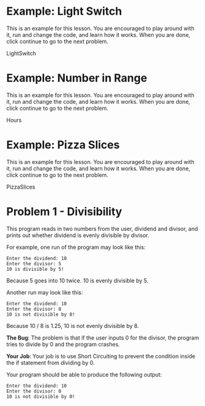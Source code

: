 # Example: Light Switch
This is an example for this lesson. You are encouraged to play around with it, run and change the code, and learn how it works. When you are done, click continue to go to the next problem.

LightSwitch

# Example: Number in Range
This is an example for this lesson. You are encouraged to play around with it, run and change the code, and learn how it works. When you are done, click continue to go to the next problem.

Hours

# Example: Pizza Slices
This is an example for this lesson. You are encouraged to play around with it, run and change the code, and learn how it works. When you are done, click continue to go to the next problem.

PizzaSlices

# Problem 1 - Divisibility
This program reads in two numbers from the user, dividend and divisor, and prints out whether dividend is evenly divisible by divisor.

For example, one run of the program may look like this:
```
Enter the dividend: 10
Enter the divisor: 5
10 is divisible by 5!
```

Because 5 goes into 10 twice. 10 is evenly divisible by 5.

Another run may look like this:
```
Enter the dividend: 10
Enter the divisor: 8
10 is not divisible by 8!
```
Because 10 / 8 is 1.25, 10 is not evenly divisible by 8.

**The Bug**:
The problem is that if the user inputs 0 for the divisor, the program tries to divide by 0 and the program crashes.

**Your Job**:
Your job is to use Short Circuiting to prevent the condition inside the if statement from dividing by 0.

Your program should be able to produce the following output:
```
Enter the dividend: 10
Enter the divisor: 0
10 is not divisible by 0!
```